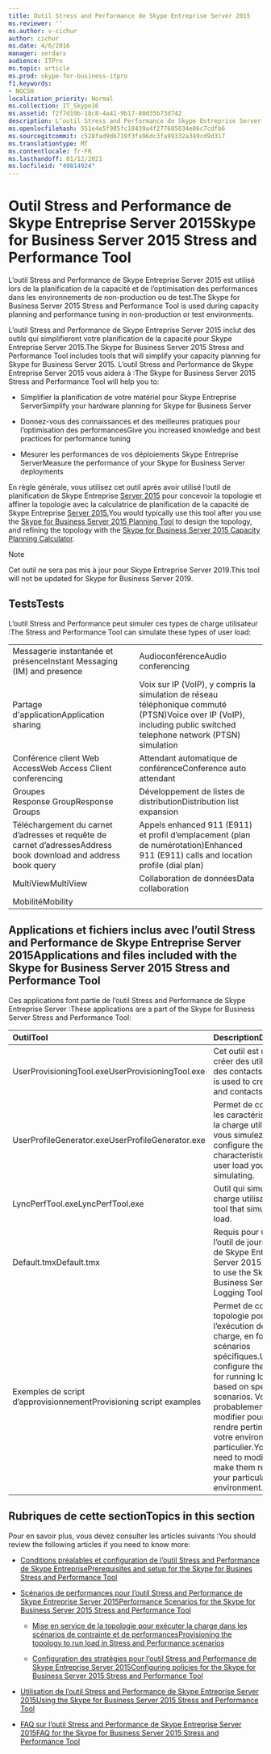 ```yaml
---
title: Outil Stress and Performance de Skype Entreprise Server 2015
ms.reviewer: ''
ms.author: v-cichur
author: cichur
ms.date: 4/6/2016
manager: serdars
audience: ITPro
ms.topic: article
ms.prod: skype-for-business-itpro
f1.keywords:
- NOCSH
localization_priority: Normal
ms.collection: IT_Skype16
ms.assetid: f2f7d19b-18c8-4a41-9b17-80d35b73d742
description: L’outil Stress and Performance de Skype Entreprise Server 2015 est utilisé lors de la planification de la capacité et de l’optimisation des performances dans les environnements de non-production ou de test.
ms.openlocfilehash: 551e4e5f985fc18439a4f277685034e86c7cdfb6
ms.sourcegitcommit: c528fad9db719f3fa96dc3fa99332a349cd9d317
ms.translationtype: MT
ms.contentlocale: fr-FR
ms.lasthandoff: 01/12/2021
ms.locfileid: "49814924"
---
```

# <a name="skype-for-business-server-2015-stress-and-performance-tool"></a><span data-ttu-id="02ba4-103">Outil Stress and Performance de Skype Entreprise Server 2015</span><span class="sxs-lookup"><span data-stu-id="02ba4-103">Skype for Business Server 2015 Stress and Performance Tool</span></span>
 
<span data-ttu-id="02ba4-104">L’outil Stress and Performance de Skype Entreprise Server 2015 est utilisé lors de la planification de la capacité et de l’optimisation des performances dans les environnements de non-production ou de test.</span><span class="sxs-lookup"><span data-stu-id="02ba4-104">The Skype for Business Server 2015 Stress and Performance Tool is used during capacity planning and performance tuning in non-production or test environments.</span></span>
  
<span data-ttu-id="02ba4-105">L’outil Stress and Performance de Skype Entreprise Server 2015 inclut des outils qui simplifieront votre planification de la capacité pour Skype Entreprise Server 2015.</span><span class="sxs-lookup"><span data-stu-id="02ba4-105">The Skype for Business Server 2015 Stress and Performance Tool includes tools that will simplify your capacity planning for Skype for Business Server 2015.</span></span> <span data-ttu-id="02ba4-106">L’outil Stress and Performance de Skype Entreprise Server 2015 vous aidera à :</span><span class="sxs-lookup"><span data-stu-id="02ba4-106">The Skype for Business Server 2015 Stress and Performance Tool will help you to:</span></span>
  
- <span data-ttu-id="02ba4-107">Simplifier la planification de votre matériel pour Skype Entreprise Server</span><span class="sxs-lookup"><span data-stu-id="02ba4-107">Simplify your hardware planning for Skype for Business Server</span></span>
    
- <span data-ttu-id="02ba4-108">Donnez-vous des connaissances et des meilleures pratiques pour l’optimisation des performances</span><span class="sxs-lookup"><span data-stu-id="02ba4-108">Give you increased knowledge and best practices for performance tuning</span></span>
    
- <span data-ttu-id="02ba4-109">Mesurer les performances de vos déploiements Skype Entreprise Server</span><span class="sxs-lookup"><span data-stu-id="02ba4-109">Measure the performance of your Skype for Business Server deployments</span></span>
    
<span data-ttu-id="02ba4-110">En règle générale, vous utilisez cet outil après avoir utilisé l’outil de planification de Skype Entreprise [Server 2015](../../management-tools/planning-tool/planning-tool.md) pour concevoir la topologie et affiner la topologie avec la calculatrice de planification de la capacité de Skype Entreprise [Server 2015.](../../management-tools/capacity-planning-calculator.md)</span><span class="sxs-lookup"><span data-stu-id="02ba4-110">You would typically use this tool after you use the [Skype for Business Server 2015 Planning Tool](../../management-tools/planning-tool/planning-tool.md) to design the topology, and refining the topology with the [Skype for Business Server 2015 Capacity Planning Calculator](../../management-tools/capacity-planning-calculator.md).</span></span> 

> [!NOTE]
> <span data-ttu-id="02ba4-111">Cet outil ne sera pas mis à jour pour Skype Entreprise Server 2019.</span><span class="sxs-lookup"><span data-stu-id="02ba4-111">This tool will not be updated for Skype for Business Server 2019.</span></span>
  
## <a name="tests"></a><span data-ttu-id="02ba4-112">Tests</span><span class="sxs-lookup"><span data-stu-id="02ba4-112">Tests</span></span>

<span data-ttu-id="02ba4-113">L’outil Stress and Performance peut simuler ces types de charge utilisateur :</span><span class="sxs-lookup"><span data-stu-id="02ba4-113">The Stress and Performance Tool can simulate these types of user load:</span></span>
  
|||
|:-----|:-----|
|<span data-ttu-id="02ba4-114">Messagerie instantanée et présence</span><span class="sxs-lookup"><span data-stu-id="02ba4-114">Instant Messaging (IM) and presence</span></span>  <br/> |<span data-ttu-id="02ba4-115">Audioconférence</span><span class="sxs-lookup"><span data-stu-id="02ba4-115">Audio conferencing</span></span>  <br/> |
|<span data-ttu-id="02ba4-116">Partage d'application</span><span class="sxs-lookup"><span data-stu-id="02ba4-116">Application sharing</span></span>  <br/> |<span data-ttu-id="02ba4-117">Voix sur IP (VoIP), y compris la simulation de réseau téléphonique commuté (PTSN)</span><span class="sxs-lookup"><span data-stu-id="02ba4-117">Voice over IP (VoIP), including public switched telephone network (PTSN) simulation</span></span>  <br/> |
|<span data-ttu-id="02ba4-118">Conférence client Web Access</span><span class="sxs-lookup"><span data-stu-id="02ba4-118">Web Access Client conferencing</span></span>  <br/> |<span data-ttu-id="02ba4-119">Attendant automatique de conférence</span><span class="sxs-lookup"><span data-stu-id="02ba4-119">Conference auto attendant</span></span>  <br/> |
|<span data-ttu-id="02ba4-120">Groupes Response Group</span><span class="sxs-lookup"><span data-stu-id="02ba4-120">Response Groups</span></span>  <br/> |<span data-ttu-id="02ba4-121">Développement de listes de distribution</span><span class="sxs-lookup"><span data-stu-id="02ba4-121">Distribution list expansion</span></span>  <br/> |
|<span data-ttu-id="02ba4-122">Téléchargement du carnet d’adresses et requête de carnet d’adresses</span><span class="sxs-lookup"><span data-stu-id="02ba4-122">Address book download and address book query</span></span>  <br/> |<span data-ttu-id="02ba4-123">Appels enhanced 911 (E911) et profil d’emplacement (plan de numérotation)</span><span class="sxs-lookup"><span data-stu-id="02ba4-123">Enhanced 911 (E911) calls and location profile (dial plan)</span></span>  <br/> |
|<span data-ttu-id="02ba4-124">MultiView</span><span class="sxs-lookup"><span data-stu-id="02ba4-124">MultiView</span></span>  <br/> |<span data-ttu-id="02ba4-125">Collaboration de données</span><span class="sxs-lookup"><span data-stu-id="02ba4-125">Data collaboration</span></span>  <br/> |
|<span data-ttu-id="02ba4-126">Mobilité</span><span class="sxs-lookup"><span data-stu-id="02ba4-126">Mobility</span></span>  <br/> ||
   
## <a name="applications-and-files-included-with-the-skype-for-business-server-2015-stress-and-performance-tool"></a><span data-ttu-id="02ba4-127">Applications et fichiers inclus avec l’outil Stress and Performance de Skype Entreprise Server 2015</span><span class="sxs-lookup"><span data-stu-id="02ba4-127">Applications and files included with the Skype for Business Server 2015 Stress and Performance Tool</span></span>

<span data-ttu-id="02ba4-128">Ces applications font partie de l’outil Stress and Performance de Skype Entreprise Server :</span><span class="sxs-lookup"><span data-stu-id="02ba4-128">These applications are a part of the Skype for Business Server Stress and Performance Tool:</span></span>
  
|<span data-ttu-id="02ba4-129">**Outil**</span><span class="sxs-lookup"><span data-stu-id="02ba4-129">**Tool**</span></span>|<span data-ttu-id="02ba4-130">**Description**</span><span class="sxs-lookup"><span data-stu-id="02ba4-130">**Description**</span></span>|
|:-----|:-----|
|<span data-ttu-id="02ba4-131">UserProvisioningTool.exe</span><span class="sxs-lookup"><span data-stu-id="02ba4-131">UserProvisioningTool.exe</span></span>  <br/> |<span data-ttu-id="02ba4-132">Cet outil est utilisé pour créer des utilisateurs et des contacts.</span><span class="sxs-lookup"><span data-stu-id="02ba4-132">This tool is used to create users and contacts.</span></span>  <br/> |
|<span data-ttu-id="02ba4-133">UserProfileGenerator.exe</span><span class="sxs-lookup"><span data-stu-id="02ba4-133">UserProfileGenerator.exe</span></span>  <br/> |<span data-ttu-id="02ba4-134">Permet de configurer les caractéristiques de la charge utilisateur que vous simulez.</span><span class="sxs-lookup"><span data-stu-id="02ba4-134">Used to configure the characteristics of the user load you're simulating.</span></span>  <br/> |
|<span data-ttu-id="02ba4-135">LyncPerfTool.exe</span><span class="sxs-lookup"><span data-stu-id="02ba4-135">LyncPerfTool.exe</span></span>  <br/> |<span data-ttu-id="02ba4-136">Outil qui simule la charge utilisateur.</span><span class="sxs-lookup"><span data-stu-id="02ba4-136">The tool that simulates user load.</span></span>  <br/> |
|<span data-ttu-id="02ba4-137">Default.tmx</span><span class="sxs-lookup"><span data-stu-id="02ba4-137">Default.tmx</span></span>  <br/> |<span data-ttu-id="02ba4-138">Requis pour utiliser l’outil de journalisation de Skype Entreprise Server 2015.</span><span class="sxs-lookup"><span data-stu-id="02ba4-138">Required to use the Skype for Business Server 2015 Logging Tool.</span></span>  <br/> |
|<span data-ttu-id="02ba4-139">Exemples de script d’approvisionnement</span><span class="sxs-lookup"><span data-stu-id="02ba4-139">Provisioning script examples</span></span>  <br/> |<span data-ttu-id="02ba4-140">Permet de configurer la topologie pour l’exécution de tests de charge, en fonction de scénarios spécifiques.</span><span class="sxs-lookup"><span data-stu-id="02ba4-140">Used to configure the topology for running load tests, based on specific scenarios.</span></span> <span data-ttu-id="02ba4-141">Vous devrez probablement les modifier pour les rendre pertinentes pour votre environnement particulier.</span><span class="sxs-lookup"><span data-stu-id="02ba4-141">You'll likely need to modify them to make them relevant for your particular environment.</span></span>  <br/> |
   
## <a name="topics-in-this-section"></a><span data-ttu-id="02ba4-142">Rubriques de cette section</span><span class="sxs-lookup"><span data-stu-id="02ba4-142">Topics in this section</span></span>

<span data-ttu-id="02ba4-143">Pour en savoir plus, vous devez consulter les articles suivants :</span><span class="sxs-lookup"><span data-stu-id="02ba4-143">You should review the following articles if you need to know more:</span></span>
  
- [<span data-ttu-id="02ba4-144">Conditions préalables et configuration de l’outil Stress and Performance de Skype Entreprise</span><span class="sxs-lookup"><span data-stu-id="02ba4-144">Prerequisites and setup for the Skype for Busines Stress and Performance Tool</span></span>](prerequisites-and-setup.md)
    
- [<span data-ttu-id="02ba4-145">Scénarios de performances pour l’outil Stress and Performance de Skype Entreprise Server 2015</span><span class="sxs-lookup"><span data-stu-id="02ba4-145">Performance Scenarios for the Skype for Business Server 2015 Stress and Performance Tool</span></span>](scenarios.md)
    
  - [<span data-ttu-id="02ba4-146">Mise en service de la topologie pour exécuter la charge dans les scénarios de contrainte et de performances</span><span class="sxs-lookup"><span data-stu-id="02ba4-146">Provisioning the topology to run load in Stress and Performance scenarios</span></span>](provisioning-the-topology-to-run-load.md)
    
  - [<span data-ttu-id="02ba4-147">Configuration des stratégies pour l’outil Stress and Performance de Skype Entreprise Server 2015</span><span class="sxs-lookup"><span data-stu-id="02ba4-147">Configuring policies for the Skype for Business Server 2015 Stress and Performance Tool</span></span>](configuring-policies.md)
    
- [<span data-ttu-id="02ba4-148">Utilisation de l’outil Stress and Performance de Skype Entreprise Server 2015</span><span class="sxs-lookup"><span data-stu-id="02ba4-148">Using the Skype for Business Server 2015 Stress and Performance Tool</span></span>](using-the-tool.md)
    
- [<span data-ttu-id="02ba4-149">FAQ sur l’outil Stress and Performance de Skype Entreprise Server 2015</span><span class="sxs-lookup"><span data-stu-id="02ba4-149">FAQ for the Skype for Business Server 2015 Stress and Performance Tool</span></span>](faq.md)
    

